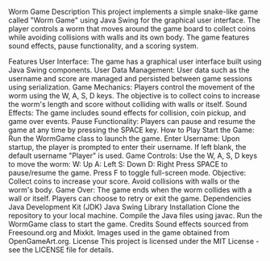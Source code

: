 Worm Game
Description
This project implements a simple snake-like game called "Worm Game" using Java Swing for the graphical user interface. The player controls a worm that moves around the game board to collect coins while avoiding collisions with walls and its own body. The game features sound effects, pause functionality, and a scoring system.

Features
User Interface: The game has a graphical user interface built using Java Swing components.
User Data Management: User data such as the username and score are managed and persisted between game sessions using serialization.
Game Mechanics: Players control the movement of the worm using the W, A, S, D keys. The objective is to collect coins to increase the worm's length and score without colliding with walls or itself.
Sound Effects: The game includes sound effects for collision, coin pickup, and game over events.
Pause Functionality: Players can pause and resume the game at any time by pressing the SPACE key.
How to Play
Start the Game: Run the WormGame class to launch the game.
Enter Username: Upon startup, the player is prompted to enter their username. If left blank, the default username "Player" is used.
Game Controls:
Use the W, A, S, D keys to move the worm:
W: Up
A: Left
S: Down
D: Right
Press SPACE to pause/resume the game.
Press F to toggle full-screen mode.
Objective: Collect coins to increase your score. Avoid collisions with walls or the worm's body.
Game Over: The game ends when the worm collides with a wall or itself. Players can choose to retry or exit the game.
Dependencies
Java Development Kit (JDK)
Java Swing Library
Installation
Clone the repository to your local machine.
Compile the Java files using javac.
Run the WormGame class to start the game.
Credits
Sound effects sourced from Freesound.org and Mixkit.
Images used in the game obtained from OpenGameArt.org.
License
This project is licensed under the MIT License - see the LICENSE file for details.
